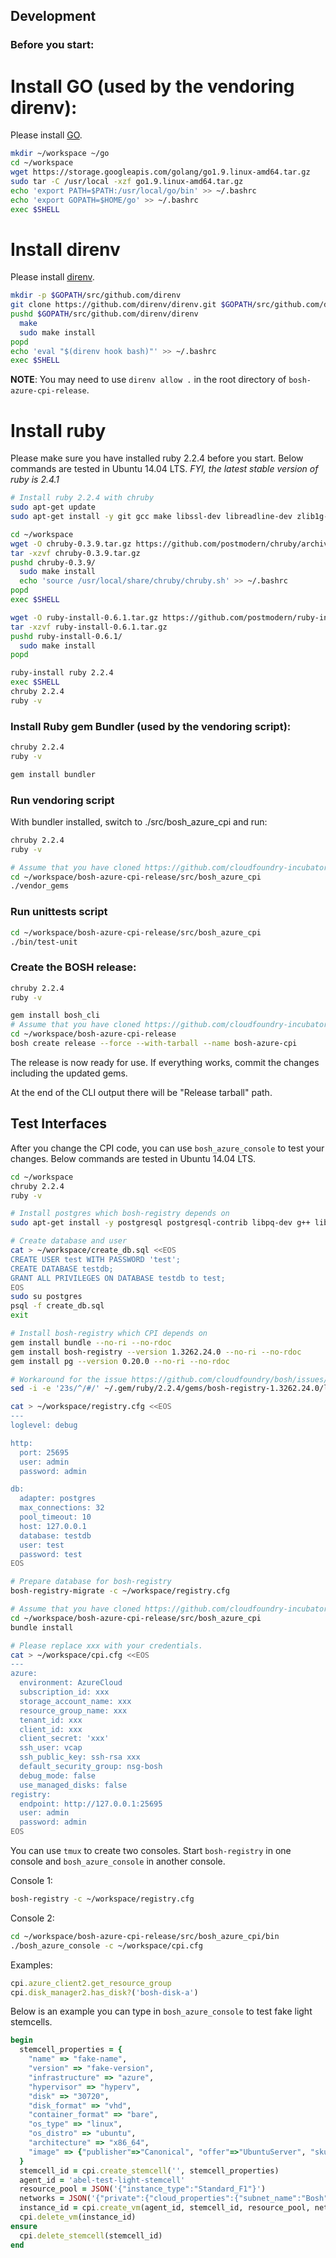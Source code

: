 ## Development

### Before you start:

# Install GO (used by the vendoring direnv):
Please install [GO](https://golang.org/dl/).

  ```bash
  mkdir ~/workspace ~/go
  cd ~/workspace
  wget https://storage.googleapis.com/golang/go1.9.linux-amd64.tar.gz
  sudo tar -C /usr/local -xzf go1.9.linux-amd64.tar.gz
  echo 'export PATH=$PATH:/usr/local/go/bin' >> ~/.bashrc
  echo 'export GOPATH=$HOME/go' >> ~/.bashrc
  exec $SHELL
  ```

# Install direnv
Please install [direnv](https://github.com/direnv/direnv#from-source).

  ```bash
  mkdir -p $GOPATH/src/github.com/direnv
  git clone https://github.com/direnv/direnv.git $GOPATH/src/github.com/direnv/direnv
  pushd $GOPATH/src/github.com/direnv/direnv
    make
    sudo make install
  popd
  echo 'eval "$(direnv hook bash)"' >> ~/.bashrc
  exec $SHELL
  ```

  **NOTE**: You may need to use `direnv allow .` in the root directory of `bosh-azure-cpi-release`.

# Install ruby
Please make sure you have installed ruby 2.2.4 before you start. Below commands are tested in Ubuntu 14.04 LTS. _FYI, the latest stable version of ruby is 2.4.1_

  ```bash
  # Install ruby 2.2.4 with chruby
  sudo apt-get update
  sudo apt-get install -y git gcc make libssl-dev libreadline-dev zlib1g-dev

  cd ~/workspace
  wget -O chruby-0.3.9.tar.gz https://github.com/postmodern/chruby/archive/v0.3.9.tar.gz
  tar -xzvf chruby-0.3.9.tar.gz
  pushd chruby-0.3.9/
    sudo make install
    echo 'source /usr/local/share/chruby/chruby.sh' >> ~/.bashrc
  popd
  exec $SHELL

  wget -O ruby-install-0.6.1.tar.gz https://github.com/postmodern/ruby-install/archive/v0.6.1.tar.gz
  tar -xzvf ruby-install-0.6.1.tar.gz
  pushd ruby-install-0.6.1/
    sudo make install
  popd

  ruby-install ruby 2.2.4
  exec $SHELL
  chruby 2.2.4
  ruby -v
  ```

### Install Ruby gem Bundler (used by the vendoring script):

  ```bash
  chruby 2.2.4
  ruby -v

  gem install bundler
  ```

### Run vendoring script

With bundler installed, switch to ./src/bosh_azure_cpi and run:

  ```bash
  chruby 2.2.4
  ruby -v

  # Assume that you have cloned https://github.com/cloudfoundry-incubator/bosh-azure-cpi-release.git into ~/workspace/bosh-azure-cpi-release
  cd ~/workspace/bosh-azure-cpi-release/src/bosh_azure_cpi
  ./vendor_gems
  ```

### Run unittests script

  ```bash
  cd ~/workspace/bosh-azure-cpi-release/src/bosh_azure_cpi
  ./bin/test-unit
  ```

### Create the BOSH release:

  ```bash
  chruby 2.2.4
  ruby -v

  gem install bosh_cli
  # Assume that you have cloned https://github.com/cloudfoundry-incubator/bosh-azure-cpi-release.git into ~/workspace/bosh-azure-cpi-release
  cd ~/workspace/bosh-azure-cpi-release
  bosh create release --force --with-tarball --name bosh-azure-cpi
  ```

The release is now ready for use. If everything works, commit the changes including the updated gems.

At the end of the CLI output there will be "Release tarball" path.

## Test Interfaces
After you change the CPI code, you can use `bosh_azure_console` to test your changes. Below commands are tested in Ubuntu 14.04 LTS.

  ```bash
  cd ~/workspace
  chruby 2.2.4
  ruby -v

  # Install postgres which bosh-registry depends on
  sudo apt-get install -y postgresql postgresql-contrib libpq-dev g++ libmysqlclient-dev libsqlite3-dev

  # Create database and user
  cat > ~/workspace/create_db.sql <<EOS
  CREATE USER test WITH PASSWORD 'test';
  CREATE DATABASE testdb;
  GRANT ALL PRIVILEGES ON DATABASE testdb to test;
  EOS
  sudo su postgres
  psql -f create_db.sql
  exit

  # Install bosh-registry which CPI depends on
  gem install bundle --no-ri --no-rdoc
  gem install bosh-registry --version 1.3262.24.0 --no-ri --no-rdoc
  gem install pg --version 0.20.0 --no-ri --no-rdoc

  # Workaround for the issue https://github.com/cloudfoundry/bosh/issues/1621
  sed -i -e '23s/^/#/' ~/.gem/ruby/2.2.4/gems/bosh-registry-1.3262.24.0/lib/bosh/registry.rb

  cat > ~/workspace/registry.cfg <<EOS
  ---
  loglevel: debug

  http:
    port: 25695
    user: admin
    password: admin

  db:
    adapter: postgres
    max_connections: 32
    pool_timeout: 10
    host: 127.0.0.1
    database: testdb
    user: test
    password: test
  EOS

  # Prepare database for bosh-registry
  bosh-registry-migrate -c ~/workspace/registry.cfg

  # Assume that you have cloned https://github.com/cloudfoundry-incubator/bosh-azure-cpi-release.git into ~/workspace/bosh-azure-cpi-release
  cd ~/workspace/bosh-azure-cpi-release/src/bosh_azure_cpi
  bundle install

  # Please replace xxx with your credentials.
  cat > ~/workspace/cpi.cfg <<EOS
  ---
  azure:
    environment: AzureCloud
    subscription_id: xxx
    storage_account_name: xxx
    resource_group_name: xxx
    tenant_id: xxx
    client_id: xxx
    client_secret: 'xxx'
    ssh_user: vcap
    ssh_public_key: ssh-rsa xxx
    default_security_group: nsg-bosh
    debug_mode: false
    use_managed_disks: false
  registry:
    endpoint: http://127.0.0.1:25695
    user: admin
    password: admin
  EOS
  ```

You can use `tmux` to create two consoles. Start `bosh-registry` in one console and `bosh_azure_console` in another console.

Console 1:

  ```bash
  bosh-registry -c ~/workspace/registry.cfg
  ```

Console 2:

  ```bash
  cd ~/workspace/bosh-azure-cpi-release/src/bosh_azure_cpi/bin
  ./bosh_azure_console -c ~/workspace/cpi.cfg
  ```

Examples:

  ```ruby
  cpi.azure_client2.get_resource_group
  cpi.disk_manager2.has_disk?('bosh-disk-a')
  ```

Below is an example you can type in `bosh_azure_console` to test fake light stemcells.

  ```ruby
  begin
    stemcell_properties = {
      "name" => "fake-name",
      "version" => "fake-version",
      "infrastructure" => "azure",
      "hypervisor" => "hyperv",
      "disk" => "30720",
      "disk_format" => "vhd",
      "container_format" => "bare",
      "os_type" => "linux",
      "os_distro" => "ubuntu",
      "architecture" => "x86_64",
      "image" => {"publisher"=>"Canonical", "offer"=>"UbuntuServer", "sku"=>"16.04-LTS", "version"=>"16.04.201611220"}
    }
    stemcell_id = cpi.create_stemcell('', stemcell_properties)
    agent_id = 'abel-test-light-stemcell'
    resource_pool = JSON('{"instance_type":"Standard_F1"}')
    networks = JSON('{"private":{"cloud_properties":{"subnet_name":"Bosh","virtual_network_name":"boshvnet-crp"},"default":["dns","gateway"],"dns":["168.63.129.16","8.8.8.8"],"gateway":"10.0.0.1","ip":"10.0.0.4","netmask":"255.255.255.0","type":"manual"}}')
    instance_id = cpi.create_vm(agent_id, stemcell_id, resource_pool, networks)
    cpi.delete_vm(instance_id)
  ensure
    cpi.delete_stemcell(stemcell_id)
  end
  ```
